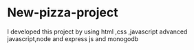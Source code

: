 # New-pizza-project
I developed this project by using html ,css ,javascript advanced javascript,node and express js and monogodb 
